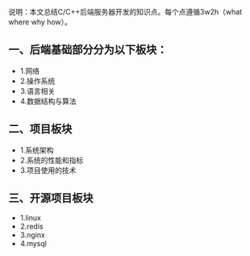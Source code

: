 说明：本文总结C/C++后端服务器开发的知识点。每个点遵循3w2h（what where why how）。 

## 一、后端基础部分分为以下板块： ##
- 1.网络
- 2.操作系统
- 3.语言相关
- 4.数据结构与算法
## 二、项目板块 ##
- 1.系统架构
- 2.系统的性能和指标
- 3.项目使用的技术
## 三、开源项目板块 ##
- 1.linux
- 2.redis
- 3.nginx
- 4.mysql